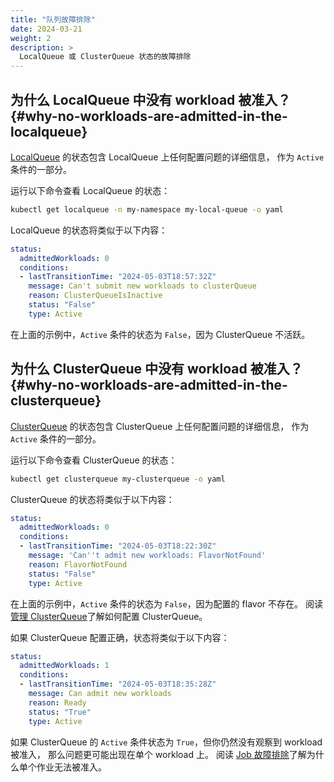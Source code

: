 ```yaml
---
title: "队列故障排除"
date: 2024-03-21
weight: 2
description: >
  LocalQueue 或 ClusterQueue 状态的故障排除
---
```


## 为什么 LocalQueue 中没有 workload 被准入？ {#why-no-workloads-are-admitted-in-the-localqueue}

[LocalQueue](/docs/concepts/local_queue) 的状态包含 LocalQueue 上任何配置问题的详细信息，
作为 `Active` 条件的一部分。

运行以下命令查看 LocalQueue 的状态：

```bash
kubectl get localqueue -n my-namespace my-local-queue -o yaml
```

LocalQueue 的状态将类似于以下内容：

```yaml
status:
  admittedWorkloads: 0
  conditions:
  - lastTransitionTime: "2024-05-03T18:57:32Z"
    message: Can't submit new workloads to clusterQueue
    reason: ClusterQueueIsInactive
    status: "False"
    type: Active
```

在上面的示例中，`Active` 条件的状态为 `False`，因为 ClusterQueue 不活跃。

## 为什么 ClusterQueue 中没有 workload 被准入？ {#why-no-workloads-are-admitted-in-the-clusterqueue}

[ClusterQueue](/docs/concepts/cluster_queue) 的状态包含 ClusterQueue 上任何配置问题的详细信息，
作为 `Active` 条件的一部分。

运行以下命令查看 ClusterQueue 的状态：

```bash
kubectl get clusterqueue my-clusterqueue -o yaml
```

ClusterQueue 的状态将类似于以下内容：

```yaml
status:
  admittedWorkloads: 0
  conditions:
  - lastTransitionTime: "2024-05-03T18:22:30Z"
    message: 'Can''t admit new workloads: FlavorNotFound'
    reason: FlavorNotFound
    status: "False"
    type: Active
```

在上面的示例中，`Active` 条件的状态为 `False`，因为配置的 flavor 不存在。
阅读[管理 ClusterQueue](/docs/tasks/manage/administer_cluster_quotas)了解如何配置 ClusterQueue。

如果 ClusterQueue 配置正确，状态将类似于以下内容：

```yaml
status:
  admittedWorkloads: 1
  conditions:
  - lastTransitionTime: "2024-05-03T18:35:28Z"
    message: Can admit new workloads
    reason: Ready
    status: "True"
    type: Active
```

如果 ClusterQueue 的 `Active` 条件状态为 `True`，但你仍然没有观察到 workload 被准入，
那么问题更可能出现在单个 workload 上。
阅读 [Job 故障排除](/docs/tasks/troubleshooting/troubleshooting_jobs)了解为什么单个作业无法被准入。
